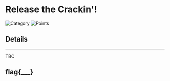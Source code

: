 # Release the Crackin'!
![Category](http://img.shields.io/badge/Category-Traffic_Analysis-orange?style=for-the-badge) ![Points](http://img.shields.io/badge/Points-50-brightgreen?style=for-the-badge)

## Details

---


TBC


## flag{___}

